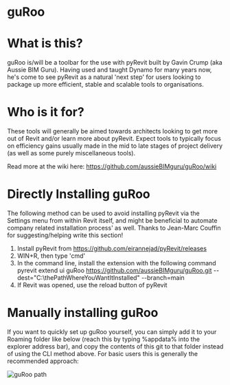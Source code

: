 # guRoo

# What is this?
guRoo is/will be a toolbar for the use with pyRevit built by Gavin Crump (aka Aussie BIM Guru). Having used and taught Dynamo for many years now, he's come to see pyRevit as a natural 'next step' for users looking to package up more efficient, stable and scalable tools to organisations.

# Who is it for?
These tools will generally be aimed towards architects looking to get more out of Revit and/or learn more about pyRevit. Expect tools to typically focus on efficiency gains usually made in the mid to late stages of project delivery (as well as some purely miscellaneous tools).

Read more at the wiki here: https://github.com/aussieBIMguru/guRoo/wiki

# Directly Installing guRoo
The following method can be used to avoid installing pyRevit via the Settings menu from within Revit itself, and might be beneficial to automate company related installation process' as well. Thanks to Jean-Marc Couffin for suggesting/helping write this section!

1. Install pyRevit from https://github.com/eirannejad/pyRevit/releases
2. WIN+R, then type 'cmd'
3. In the command line, install the extension with the following command pyrevit extend ui guRoo https://github.com/aussieBIMguru/guRoo.git --dest="C:\thePathWhereYouWantItInstalled" --branch=main
4. If Revit was opened, use the reload button of pyRevit

# Manually installing guRoo
If you want to quickly set up guRoo yourself, you can simply add it to your Roaming folder like below (reach this by typing %appdata% into the explorer address bar), and copy the contents of this git to that folder instead of using the CLI method above. For basic users this is generally the recommended approach:

![guRoo path](https://user-images.githubusercontent.com/58870499/228242863-d85d1583-4da9-40cb-b869-42231d4cee75.PNG)
